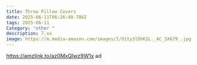 ```yaml
---
title: Throw Pillow Covers
date: 2025-06-11T06:26:40.786Z
tags: 2025-06-11
Category: "other "
description: 7.xx
image: https://m.media-amazon.com/images/I/91ty3lDhK2L._AC_SX679_.jpg
---
```

https://amzlink.to/az0MxQlwz9W1x  ad